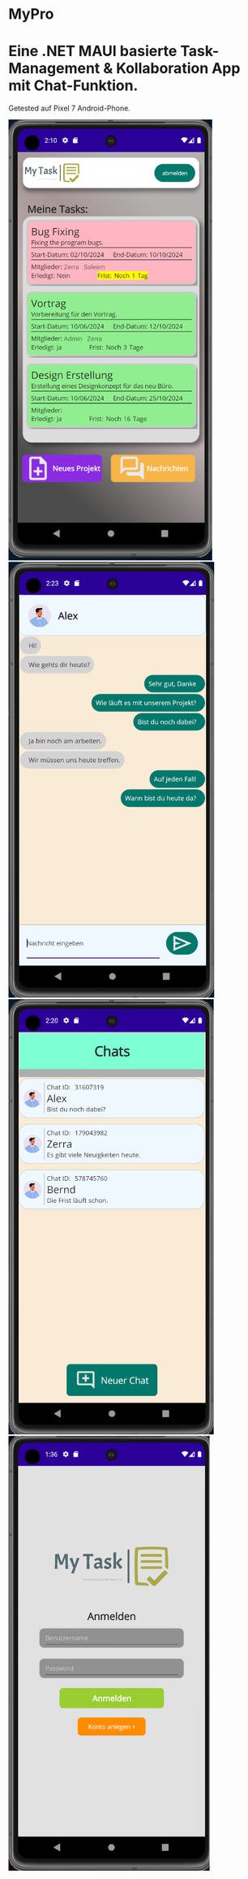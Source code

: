 # MyPro
# Eine .NET MAUI basierte Task-Management & Kollaboration App mit Chat-Funktion.
Getested auf Pixel 7 Android-Phone.

![Hauptseite](HauptSeite.png)
![Chatseite](ChatSeite.png)
![Chats](ChatListeSeite.png)
![Anmeldeseite](Anmeldeseite.png)
